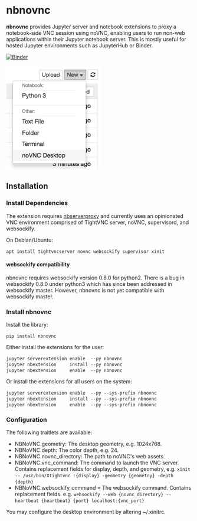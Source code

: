 # nbnovnc

**nbnovnc** provides Jupyter server and notebook extensions to proxy a notebook-side VNC session using noVNC, enabling users to run non-web applications within their Jupyter notebook server. This is mostly useful for hosted Jupyter environments such as JupyterHub or Binder.

[![Binder](https://mybinder.org/badge.svg)](https://mybinder.org/v2/gh/ryanlovett/nbnovnc/master)

![Screenshot](screenshot.png)

## Installation

### Install Dependencies
The extension requires [nbserverproxy](https://github.com/jupyterhub/nbserverproxy) and currently uses an opinionated VNC environment comprised of TightVNC server, noVNC, supervisord, and websockify.

On Debian/Ubuntu:
```
apt install tightvncserver novnc websockify supervisor xinit
```

#### websockify compatibility
nbnovnc requires websockify version 0.8.0 for python2. There is a bug in websockify 0.8.0 under python3 which has since been addressed in websockify master. However, nbnovnc is not yet compatible with websockify master.


### Install nbnovnc 
Install the library:
```
pip install nbnovnc
```

Either install the extensions for the user:
```
jupyter serverextension enable  --py nbnovnc
jupyter nbextension     install --py nbnovnc
jupyter nbextension     enable  --py nbnovnc
```

Or install the extensions for all users on the system:
```
jupyter serverextension enable  --py --sys-prefix nbnovnc
jupyter nbextension     install --py --sys-prefix nbnovnc
jupyter nbextension     enable  --py --sys-prefix nbnovnc
```

### Configuration

The following traitlets are available:

- NBNoVNC.geometry: The desktop geometry, e.g. 1024x768.
- NBNoVNC.depth: The color depth, e.g. 24.
- NBNoVNC.novnc_directory: The path to noVNC's web assets.
- NBNoVNC.vnc_command: The command to launch the VNC server. Contains replacement fields for display, depth, and geometry, e.g. `xinit -- /usr/bin/Xtightvnc :{display} -geometry {geometry} -depth {depth}`
- NBNoVNC.websockify_command = The websockify command. Contains replacement fields. e.g. `websockify --web {novnc_directory} --heartbeat {heartbeat} {port} localhost:{vnc_port}`

You may configure the desktop environment by altering ~/.xinitrc.
